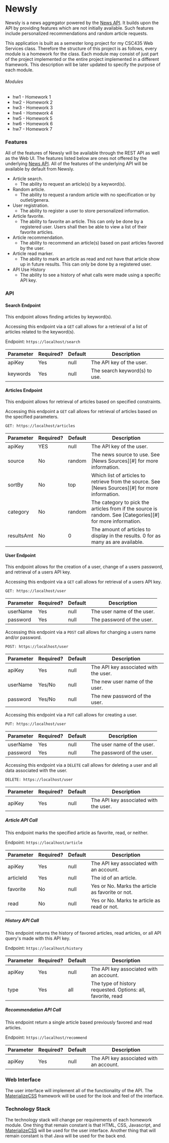# Newsly

Newsly is a news aggregator powered by the [News API][1]. It builds
 upon the API by providing features which are not initially available.
 Such features include personalized recommendations and random article
 requests.

This application is built as a semester long project for my CSC435 Web
 Services class. Therefore the structure of this project is as follows,
 every module is a homework for the class. Each module may consist of
 just part of the project implemented or the entire project implemented
 in a different framework. This description will be later updated to
 specify the purpose of each module.

###### Modules
- hw1 - Homework 1
- hw2 - Homework 2
- hw3 - Homework 3
- hw4 - Homework 4
- hw5 - Homework 5
- hw6 - Homework 6
- hw7 - Homework 7

### Features
All of the features of Newsly will be available through the REST API as
 well as the Web UI. The features listed below are ones not offered by
 the underlying [News API][1]. All of the features of the underlying API
 will be available by default from Newsly.

- Article search.
    - The ability to request an article(s) by a keyword(s).
- Random article.
    - The ability to request a random article with no specification or
    by outlet/genera.
- User registration.
    - The ability to register a user to store personalized information.
- Article favorite.
    - The ability to favorite an article. This can only be done by a
    registered user. Users shall then be able to view a list of their
    favorite articles.
- Article recommendation.
    - The ability to recommend an article(s) based on past articles
    favored by the user.
- Article read marker.
    - The ability to mark an article as read and not have that article
    show up in future results. This can only be done by a registered
    user.
- API Use History
    - The ability to see a history of what calls were made using a
    specific API key.

### API
#### Search Endpoint

This endpoint allows finding articles by keyword(s).

Accessing this endpoint via a ```GET``` call allows for a retrieval of
a list of articles related to the keyword(s).

Endpoint: ```https://localhost/search```

| Parameter | Required? | Default | Description |
|-----------|-----------|---------|-------------|
| apiKey    | Yes       | null    | The API key of the user. |
| keywords  | Yes       | null    | The search keyword(s) to use. |

#### Articles Endpoint

This endpoint allows for retrieval of articles based on specified
 constraints.

Accessing this endpoint a ```GET``` call allows for retrieval of
 articles based on the specified parameters.

```GET: https://localhost/articles```

| Parameter  | Required? | Default | Description |
|------------|-----------|---------|-------------|
| apiKey     | YES       | null    | The API key of the user. |
| source     | No        | random  | The news source to use. See [News Sources][#] for more information. |
| sortBy     | No        | top     | Which list of articles to retrieve from the source. See [News Sources][#] for more information. |
| category   | No        | random  | The category to pick the articles from if the source is random. See [Categories][#] for more information. |
| resultsAmt | No        | 0       | The amount of articles to display in the results. 0 for as many as are available. |

#### User Endpoint

This endpoint allows for the creation of a user, change of a users
 password, and retrieval of a users API key.

Accessing this endpoint via a ```GET``` call allows for retrieval of a users
 API key.

```GET: https://localhost/user```

| Parameter | Required? | Default | Description |
|-----------|-----------|---------|-------------|
| userName  | Yes       | null    | The user name of the user. |
| password  | Yes       | null    | The password of the user. |

Accessing this endpoint via a ```POST``` call allows for changing a users name
 and/or password.

```POST: https://localhost/user```

| Parameter | Required? | Default | Description |
|-----------|-----------|---------|-------------|
| apiKey    | Yes       | null    | The API key associated with the user. |
| userName  | Yes/No    | null    | The new user name of the user. |
| password  | Yes/No    | null    | The new password of the user. |

Accessing this endpoint via a ```PUT``` call allows for creating a user.

```PUT: https://localhost/user```

| Parameter | Required? | Default | Description |
|-----------|-----------|---------|-------------|
| userName  | Yes       | null    | The user name of the user. |
| password  | Yes       | null    | The password of the user. |

Accessing this endpoint via a ```DELETE``` call allows for deleting a user
 and all data associated with the user.

```DELETE: https://localhost/user```

| Parameter | Required? | Default | Description |
|-----------|-----------|---------|-------------|
| apiKey    | Yes       | null    | The API key associated with the user. |

##### Article API Call

This endpoint marks the specified article as favorite, read, or neither.

Endpoint: ```https://localhost/article```

| Parameter | Required? | Default | Description |
|-----------|-----------|---------|-------------|
| apiKey    | Yes       | null    | The API key associated with an account. |
| articleId | Yes       | null    | The id of an article. |
| favorite  | No        | null    | Yes or No. Marks the article as favorite or not. |
| read      | No        | null    | Yes or No. Marks te article as read or not. |

##### History API Call

This endpoint returns the history of favored articles, read articles, or
 all API query's made with this API key.

Endpoint: ```https://localhost/history```

| Parameter | Required? | Default | Description |
|-----------|-----------|---------|-------------|
| apiKey    | Yes       | null    | The API key associated with an account. |
| type      | Yes       | all     | The type of history requested. Options: all, favorite, read |

##### Recommendation API Call

This endpoint return a single article based previously favored and read
 articles.

Endpoint: ```https://localhost/recommend```

| Parameter | Required? | Default | Description |
|-----------|-----------|---------|-------------|
| apiKey    | Yes       | null    | The API key associated with an account. |

### Web Interface

The user interface will implement all of the functionality of the API.
 The [MaterializeCSS][2] framework will be used for the look and feel of the
 interface.

### Technology Stack

The technology stack will change per requirements of each homework module.
 One thing that remain constant is that HTML, CSS, Javascript, and
 [MaterializeCSS][2] will be used for the user interface. Another thing
 that will remain constant is that Java will be used for the back end.

[1]: https://newsapi.org/
[2]: http://materializecss.com/
